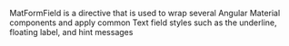 MatFormField is a directive that is used to wrap several Angular Material components and apply common Text field styles such as the underline, floating label, and hint messages
